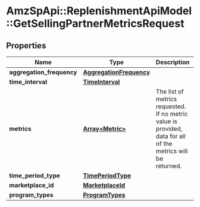 # AmzSpApi::ReplenishmentApiModel::GetSellingPartnerMetricsRequest

## Properties
Name | Type | Description | Notes
------------ | ------------- | ------------- | -------------
**aggregation_frequency** | [**AggregationFrequency**](AggregationFrequency.md) |  | [optional] 
**time_interval** | [**TimeInterval**](TimeInterval.md) |  | 
**metrics** | [**Array&lt;Metric&gt;**](Metric.md) | The list of metrics requested. If no metric value is provided, data for all of the metrics will be returned. | [optional] 
**time_period_type** | [**TimePeriodType**](TimePeriodType.md) |  | 
**marketplace_id** | [**MarketplaceId**](MarketplaceId.md) |  | 
**program_types** | [**ProgramTypes**](ProgramTypes.md) |  | 

